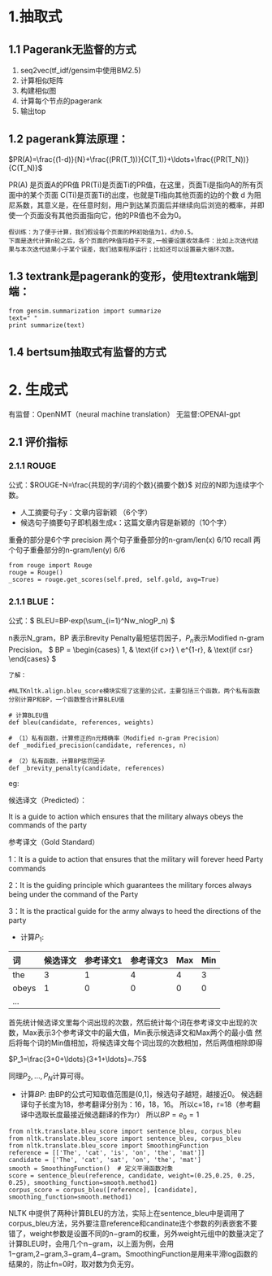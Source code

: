 # 1.抽取式
## 1.1 Pagerank无监督的方式

1. seq2vec(tf_idf/gensim中使用BM2.5)
2. 计算相似矩阵
3. 构建相似图
4. 计算每个节点的pagerank
5. 输出top


## 1.2 pagerank算法原理：

$PR(A)=\frac{(1-d)}{N}+\frac{(PR(T_1))}{C(T_1)}+\ldots+\frac{(PR(T_N))}{C(T_N)}$

PR(A) 是页面A的PR值
PR(Ti)是页面Ti的PR值，在这里，页面Ti是指向A的所有页面中的某个页面
C(Ti)是页面Ti的出度，也就是Ti指向其他页面的边的个数
d 为阻尼系数，其意义是，在任意时刻，用户到达某页面后并继续向后浏览的概率，并即使一个页面没有其他页面指向它，他的PR值也不会为0。

```
假训练：为了便于计算，我们假设每个页面的PR初始值为1，d为0.5。
下面是迭代计算n轮之后，各个页面的PR值将趋于不变,一般要设置收敛条件：比如上次迭代结果与本次迭代结果小于某个误差，我们结束程序运行；比如还可以设置最大循环次数。
```
## 1.3 textrank是pagerank的变形，使用textrank端到端：
```
from gensim.summarization import summarize
text=" "
print summarize(text)
```
## 1.4 bertsum抽取式有监督的方式
# 2. 生成式
有监督：OpenNMT（neural machine translation）
无监督:OPENAI-gpt

## 2.1 评价指标
### 2.1.1 ROUGE
公式：$ROUGE-N=\frac{共现的字/词的个数}{摘要个数}$
对应的N即为连续字个数。
* 人工摘要句子y：文章内容新颖 （6个字）
* 候选句子摘要句子即机器生成x：这篇文章内容是新颖的（10个字）

重叠的部分是6个字
precision 两个句子重叠部分的n-gram/len(x) 6/10
recall 两个句子重叠部分的n-gram/len(y) 6/6
```
from rouge import Rouge
rouge = Rouge()
_scores = rouge.get_scores(self.pred, self.gold, avg=True)
```
### 2.1.1 BLUE：

公式：$
BLEU=BP⋅exp(\sum_{i=1}^Nw_nlogP_n)
$

n表示N_gram，BP 表示Brevity Penalty最短惩罚因子，$P_n$表示Modified n-gram Precision。
$
  BP =
\begin{cases}
1,  & \text{if c>r} \\
e^{1-r}, & \text{if c≤r}
\end{cases}
$
```
了解：

#NLTKnltk.align.bleu_score模块实现了这里的公式，主要包括三个函数，两个私有函数分别计算P和BP，一个函数整合计算BLEU值

# 计算BLEU值
def bleu(candidate, references, weights)

# （1）私有函数，计算修正的n元精确率（Modified n-gram Precision）
def _modified_precision(candidate, references, n)

# （2）私有函数，计算BP惩罚因子
def _brevity_penalty(candidate, references)

```
eg:

候选译文（Predicted）：

It is a guide to action which ensures that the military always obeys the commands of the party

参考译文（Gold Standard）

1：It is a guide to action that ensures that the military will forever heed Party commands

2：It is the guiding principle which guarantees the military forces always being under the command of the Party

3：It is the practical guide for the army always to heed the directions of the party
* 计算$P_1$:

|词|候选译文|参考译文1|参考译文3|Max|Min
|:----|:----|:----|:----|:----|:----
|the|3|1|4|4|3
|obeys|1|0|0|0|0
|...

首先统计候选译文里每个词出现的次数，然后统计每个词在参考译文中出现的次数，Max表示3个参考译文中的最大值，Min表示候选译文和Max两个的最小值
然后将每个词的Min值相加，将候选译文每个词出现的次数相加，然后两值相除即得

$P_1=\frac{3+0+\ldots}{3+1+\ldots}=.75$

同理$P_2,\ldots,P_N$计算可得。

* 计算$BP$:
由BP的公式可知取值范围是(0,1]，候选句子越短，越接近0。
候选翻译句子长度为18，参考翻译分别为：16，18，16。
所以c=18，r=18（参考翻译中选取长度最接近候选翻译的作为r）
所以$BP=e_0=1$




```
from nltk.translate.bleu_score import sentence_bleu, corpus_bleu
from nltk.translate.bleu_score import sentence_bleu, corpus_bleu
from nltk.translate.bleu_score import SmoothingFunction
reference = [['The', 'cat', 'is', 'on', 'the', 'mat']]
candidate = ['The', 'cat', 'sat', 'on', 'the', 'mat']
smooth = SmoothingFunction()  # 定义平滑函数对象
score = sentence_bleu(reference, candidate, weight=(0.25,0.25, 0.25, 0.25), smoothing_function=smooth.method1)
corpus_score = corpus_bleu([reference], [candidate], smoothing_function=smooth.method1)
```
NLTK 中提供了两种计算BLEU的方法，实际上在sentence_bleu中是调用了corpus_bleu方法，另外要注意reference和candinate连个参数的列表嵌套不要错了，weight参数是设置不同的n−gram的权重，另外weight元组中的数量决定了计算BLEU时，会用几个n−gram，以上面为例，会用1−gram,2−gram,3−gram,4−gram。SmoothingFunction是用来平滑log函数的结果的，防止fn=0时，取对数为负无穷。

